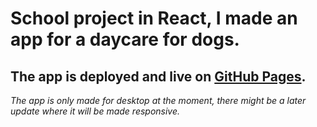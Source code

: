 # School project in React, I made an app for a daycare for dogs.

## The app is deployed and live on [GitHub Pages](https://emmeline-mutka.github.io/hundkojan/#/).

<i>The app is only made for desktop at the moment, there might be a later update where it will be made responsive.</i>
